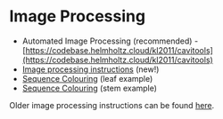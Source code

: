 # Image Processing

* Automated Image Processing (recommended) - [https://codebase.helmholtz.cloud/kl2011/cavitools](https://codebase.helmholtz.cloud/kl2011/cavitools)
* [Image processing instructions](./instructions.md) (new!)
* [Sequence Colouring](./colouring-leaf-sequences.md) (leaf example)
* [Sequence Colouring](./colouring-stem-sequences.md) (stem example)

Older image processing instructions can be found [here](./instructions-old.md).
